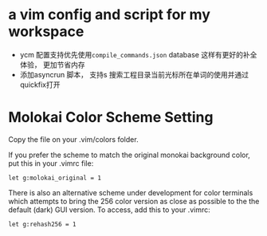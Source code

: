 # a vim config and script for my workspace

- ycm 配置支持优先使用`compile_commands.json` database 这样有更好的补全体验， 更加节省内存
- 添加asyncrun 脚本， 支持<leader><leader>s 搜索工程目录当前光标所在单词的使用并通过quickfix打开

# Molokai Color Scheme Setting

Copy the file on your .vim/colors folder.

If you prefer the scheme to match the original monokai background color, put this in your .vimrc file:
```
let g:molokai_original = 1
```

There is also an alternative scheme under development for color terminals which attempts to bring the 256 color version as close as possible to the the default (dark) GUI version. To access, add this to your .vimrc:
```
let g:rehash256 = 1
```

